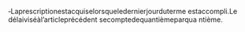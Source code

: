 ‐Laprescriptionestacquiselorsqueledernierjourduterme estaccompli.Le délaiviséàl’articleprécédent secomptedequantièmeparqua ntième.